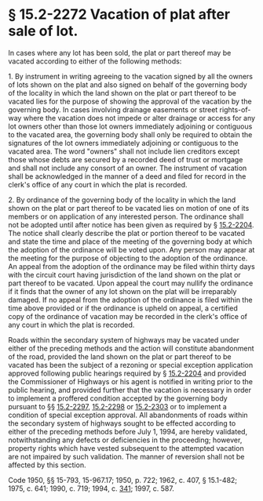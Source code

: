 # § 15.2-2272 Vacation of plat after sale of lot.

<p>In cases where any lot has been sold, the plat or part thereof may be vacated according to either of the following methods:</p><p>1. By instrument in writing agreeing to the vacation signed by all the owners of lots shown on the plat and also signed on behalf of the governing body of the locality in which the land shown on the plat or part thereof to be vacated lies for the purpose of showing the approval of the vacation by the governing body. In cases involving drainage easements or street rights-of-way where the vacation does not impede or alter drainage or access for any lot owners other than those lot owners immediately adjoining or contiguous to the vacated area, the governing body shall only be required to obtain the signatures of the lot owners immediately adjoining or contiguous to the vacated area. The word "owners" shall not include lien creditors except those whose debts are secured by a recorded deed of trust or mortgage and shall not include any consort of an owner. The instrument of vacation shall be acknowledged in the manner of a deed and filed for record in the clerk's office of any court in which the plat is recorded.</p><p>2. By ordinance of the governing body of the locality in which the land shown on the plat or part thereof to be vacated lies on motion of one of its members or on application of any interested person. The ordinance shall not be adopted until after notice has been given as required by § <a href='http://law.lis.virginia.gov/vacode/15.2-2204/'>15.2-2204</a>. The notice shall clearly describe the plat or portion thereof to be vacated and state the time and place of the meeting of the governing body at which the adoption of the ordinance will be voted upon. Any person may appear at the meeting for the purpose of objecting to the adoption of the ordinance. An appeal from the adoption of the ordinance may be filed within thirty days with the circuit court having jurisdiction of the land shown on the plat or part thereof to be vacated. Upon appeal the court may nullify the ordinance if it finds that the owner of any lot shown on the plat will be irreparably damaged. If no appeal from the adoption of the ordinance is filed within the time above provided or if the ordinance is upheld on appeal, a certified copy of the ordinance of vacation may be recorded in the clerk's office of any court in which the plat is recorded.</p><p>Roads within the secondary system of highways may be vacated under either of the preceding methods and the action will constitute abandonment of the road, provided the land shown on the plat or part thereof to be vacated has been the subject of a rezoning or special exception application approved following public hearings required by § <a href='http://law.lis.virginia.gov/vacode/15.2-2204/'>15.2-2204</a> and provided the Commissioner of Highways or his agent is notified in writing prior to the public hearing, and provided further that the vacation is necessary in order to implement a proffered condition accepted by the governing body pursuant to §§ <a href='http://law.lis.virginia.gov/vacode/15.2-2297/'>15.2-2297</a>, <a href='http://law.lis.virginia.gov/vacode/15.2-2298/'>15.2-2298</a> or <a href='http://law.lis.virginia.gov/vacode/15.2-2303/'>15.2-2303</a> or to implement a condition of special exception approval. All abandonments of roads within the secondary system of highways sought to be effected according to either of the preceding methods before July 1, 1994, are hereby validated, notwithstanding any defects or deficiencies in the proceeding; however, property rights which have vested subsequent to the attempted vacation are not impaired by such validation. The manner of reversion shall not be affected by this section.</p><p>Code 1950, §§ 15-793, 15-967.17; 1950, p. 722; 1962, c. 407, § 15.1-482; 1975, c. 641; 1990, c. 719; 1994, c. <a href='http://lis.virginia.gov/cgi-bin/legp604.exe?941+ful+CHAP0341'>341</a>; 1997, c. 587.</p>